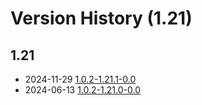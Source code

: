# Version History (1.21)

## 1.21

- 2024-11-29 [1.0.2-1.21.1-0.0](1.0.2-1.21.1-0.0.md)
- 2024-06-13 [1.0.2-1.21.0-0.0](1.0.2-1.21.0-0.0.md)